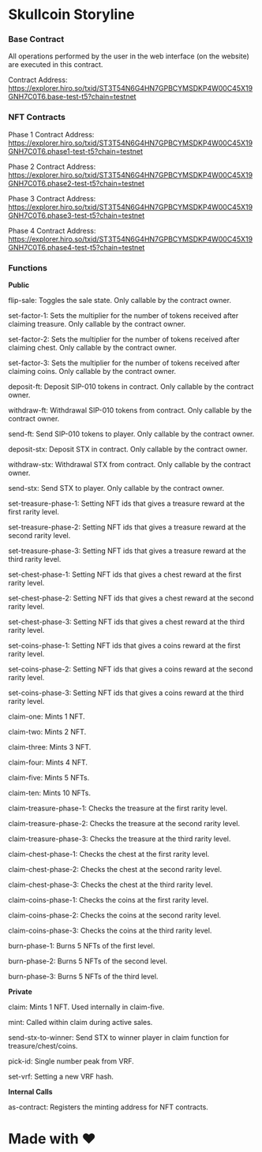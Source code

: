 # Skullcoin Storyline

### Base Contract

All operations performed by the user in the web interface (on the website) are executed in this contract.

Contract Address: https://explorer.hiro.so/txid/ST3T54N6G4HN7GPBCYMSDKP4W00C45X19GNH7C0T6.base-test-t5?chain=testnet

### NFT Contracts

Phase 1 Contract Address: https://explorer.hiro.so/txid/ST3T54N6G4HN7GPBCYMSDKP4W00C45X19GNH7C0T6.phase1-test-t5?chain=testnet

Phase 2 Contract Address: https://explorer.hiro.so/txid/ST3T54N6G4HN7GPBCYMSDKP4W00C45X19GNH7C0T6.phase2-test-t5?chain=testnet

Phase 3 Contract Address: https://explorer.hiro.so/txid/ST3T54N6G4HN7GPBCYMSDKP4W00C45X19GNH7C0T6.phase3-test-t5?chain=testnet

Phase 4 Contract Address: https://explorer.hiro.so/txid/ST3T54N6G4HN7GPBCYMSDKP4W00C45X19GNH7C0T6.phase4-test-t5?chain=testnet

### Functions

**Public**

flip-sale: Toggles the sale state. Only callable by the contract owner.

set-factor-1: Sets the multiplier for the number of tokens received after claiming treasure. Only callable by the contract owner.

set-factor-2: Sets the multiplier for the number of tokens received after claiming chest. Only callable by the contract owner.

set-factor-3: Sets the multiplier for the number of tokens received after claiming coins. Only callable by the contract owner.

deposit-ft: Deposit SIP-010 tokens in contract. Only callable by the contract owner.

withdraw-ft: Withdrawal SIP-010 tokens from contract. Only callable by the contract owner.

send-ft: Send SIP-010 tokens to player. Only callable by the contract owner.

deposit-stx: Deposit STX in contract. Only callable by the contract owner.

withdraw-stx: Withdrawal STX from contract. Only callable by the contract owner.

send-stx: Send STX to player. Only callable by the contract owner.

set-treasure-phase-1: Setting NFT ids that gives a treasure reward at the first rarity level.

set-treasure-phase-2: Setting NFT ids that gives a treasure reward at the second rarity level.

set-treasure-phase-3: Setting NFT ids that gives a treasure reward at the third rarity level.

set-chest-phase-1: Setting NFT ids that gives a chest reward at the first rarity level.

set-chest-phase-2: Setting NFT ids that gives a chest reward at the second rarity level.

set-chest-phase-3: Setting NFT ids that gives a chest reward at the third rarity level.

set-coins-phase-1: Setting NFT ids that gives a coins reward at the first rarity level.

set-coins-phase-2: Setting NFT ids that gives a coins reward at the second rarity level.

set-coins-phase-3: Setting NFT ids that gives a coins reward at the third rarity level.

claim-one: Mints 1 NFT.

claim-two: Mints 2 NFT.

claim-three: Mints 3 NFT.

claim-four: Mints 4 NFT.

claim-five: Mints 5 NFTs.

claim-ten: Mints 10 NFTs.

claim-treasure-phase-1: Checks the treasure at the first rarity level.

claim-treasure-phase-2: Checks the treasure at the second rarity level.

claim-treasure-phase-3: Checks the treasure at the third rarity level.

claim-chest-phase-1: Checks the chest at the first rarity level.

claim-chest-phase-2: Checks the chest at the second rarity level.

claim-chest-phase-3: Checks the chest at the third rarity level.

claim-coins-phase-1: Checks the coins at the first rarity level.

claim-coins-phase-2: Checks the coins at the second rarity level.

claim-coins-phase-3: Checks the coins at the third rarity level.

burn-phase-1: Burns 5 NFTs of the first level.

burn-phase-2: Burns 5 NFTs of the second level.

burn-phase-3: Burns 5 NFTs of the third level.

**Private**

claim: Mints 1 NFT. Used internally in claim-five.

mint: Called within claim during active sales.

send-stx-to-winner: Send STX to winner player in claim function for treasure/chest/coins.

pick-id: Single number peak from VRF.

set-vrf: Setting a new VRF hash.

**Internal Calls**

as-contract: Registers the minting address for NFT contracts.

# Made with :heart: